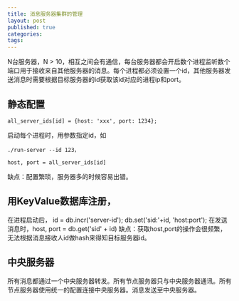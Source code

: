 ```yaml
---
title: 消息服务器集群的管理
layout: post
published: true
categories: 
tags: 
---
```


N台服务器，N > 10，相互之间会有通信，每台服务器都会开启数个进程监听数个端口用于接收来自其他服务器的消息。每个进程都必须设置一个id，其他服务器发送消息时需要根据目标服务器的id获取该id对应的进程ip和port。

## 静态配置

```
all_server_ids[id] = {host: 'xxx', port: 1234};
```
启动每个进程时，用参数指定id，如 
```
./run-server --id 123，
```

```
host, port = all_server_ids[id]
```
缺点：配置繁琐，服务器多的时候容易出错。

## 用KeyValue数据库注册， 

在进程启动后， id = db.incr('server-id'); db.set('sid:'+id, 'host:port');
在发送消息时，host, port = db.get('sid' + id)
缺点：获取host,port的操作会很频繁，无法根据消息接收人id做hash来得知目标服务器id。

## 中央服务器
所有消息都通过一个中央服务器转发。所有节点服务器只与中央服务器通讯。所有节点服务器使用统一的配置连接中央服务器。消息发送至中央服务器。
